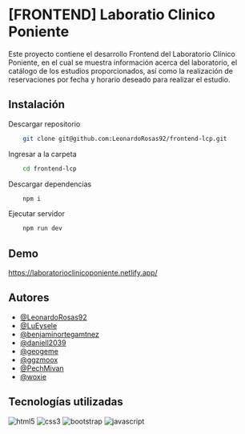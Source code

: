 
# [FRONTEND] Laboratio Clinico Poniente

Este proyecto contiene el desarrollo Frontend del Laboratorio Clínico Poniente, en el cual se muestra información acerca del laboratorio, el catálogo de los estudios proporcionados, así como la realización de reservaciones por fecha y horario deseado para realizar el estudio. 

## Instalación

Descargar repositorio
```bash
    git clone git@github.com:LeonardoRosas92/frontend-lcp.git
```
Ingresar a la carpeta 
```bash
    cd frontend-lcp
```
Descargar dependencias
```bash
    npm i 
```
Ejecutar servidor
```bash
    npm run dev
```
    
## Demo

https://laboratorioclinicoponiente.netlify.app/
## Autores

- [@LeonardoRosas92](https://github.com/LeonardoRosas92)
- [@LuEysele](https://github.com/LuEysele)
- [@benjaminortegamtnez](https://github.com/benjaminortegamtnez)
- [@daniell2039](https://github.com/daniell2039)
- [@geogeme](https://github.com/geogeme)
- [@ggzmoox](https://github.com/ggzmoox)
- [@PechMivan](https://github.com/PechMivan)
- [@woxie](https://github.com/woxie)


## Tecnologías utilizadas
![html5](https://img.shields.io/badge/HTML5-E34F26?style=for-the-badge&logo=html5&logoColor=white)
![css3](https://img.shields.io/badge/CSS3-1572B6?style=for-the-badge&logo=css3&logoColor=white)
![bootstrap](https://img.shields.io/badge/Bootstrap-563D7C?style=for-the-badge&logo=bootstrap&logoColor=white)
![javascript](https://img.shields.io/badge/JavaScript-F7DF1E?style=for-the-badge&logo=javascript&logoColor=black)

